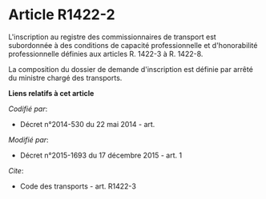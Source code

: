 # Article R1422-2

L'inscription au registre des commissionnaires de transport est subordonnée à des conditions de capacité professionnelle et
d'honorabilité professionnelle définies aux articles R. 1422-3 à R. 1422-8. 

La composition du dossier de demande d'inscription est définie par arrêté du ministre chargé des transports.

**Liens relatifs à cet article**

_Codifié par_:

  - Décret n°2014-530 du 22 mai 2014 - art.

_Modifié par_:

  - Décret n°2015-1693 du 17 décembre 2015 - art. 1

_Cite_:

  - Code des transports - art. R1422-3
